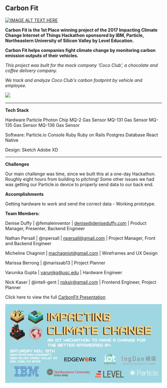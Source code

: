 ## Carbon Fit

[![IMAGE ALT TEXT HERE](https://img.youtube.com/vi/DxpL-Qy3KEo/0.jpg)](https://www.youtube.com/watch?v=DxpL-Qy3KEo)

**Carbon Fit is the 1st Place winning project of the 2017 Impacting Climate Change Internet of Things Hackathon sponsored by IBM, Particle, Northeastern University of Silicon Valley by Level Education.**

**Carbon Fit helps companies fight climate change by monitoring carbon emission outputs of their vehicles.**

_This project was built for the mock company 'Coco Club', a chocolate and coffee delivery company._

_We track and analyze Coco Club's carbon footprint by vehicle and employee._

![](https://github.com/Npersall/Carbon-Fit/blob/development/Carbon_Fit_frontend/CF800.gif)

---

**Tech Stack**

Hardware
Particle Photon Chip
MQ-2 Gas Sensor
MQ-131 Gas Sensor
MQ-135 Gas Sensor
MQ-136 Gas Sensor

Software:
Particle.io Console
Ruby
Ruby on Rails
Postgres Database
React Native

Design:
Sketch
Adobe XD

---

**Challenges**

Our main challenge was time, since we built this at a one-day Hackathon. Roughly eight hours from building to pitching! Some other issues we had was getting our Particle.io device to properly send data to our back end.

**Accomplishments**

Getting hardware to work and send the correct data - Working prototype.

**Team Members:**

Denise Duffy | @femaleinventor | denise@deniseduffy.com |
Product Manager, Presenter, Backend Engineer

Nathan Persall | @npersall | npersall@gmail.com |
Project Manager, Front and Backend Engineer

Micheline Chagniot | machagniot@gmail.com |
Wireframes and UX Design

Marissa Berrong | @marissab13 |
Project Planner

Varunika Gupta | varunikg@usc.edu |
Hardware Engineer

Nick Kaser | @intell-gent | nsksir@gmail.com |
Frontend Engineer, Project Planner

Click here to view the full [CarbonFit Presentation](https://docs.google.com/presentation/d/e/2PACX-1vRrkyl8reoViho_C0WvnOTWYEGnbG-m1XkVy4cOj4fqQuhuY0nWLQUb8wHZo245dFbHhQ57QR4vtV7g/pub?start=true&loop=true&delayms=3000)

![](images/hcc-2017_event_ad_photo.jpg 'Impacting Climate Change 2017')



